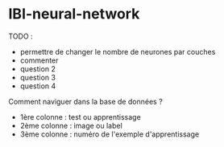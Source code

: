# IBI-neural-network

TODO :
- permettre de changer le nombre de neurones par couches
- commenter
- question 2
- question 3
- question 4

Comment naviguer dans la base de données ?
- 1ère colonne : test ou apprentissage
- 2ème colonne : image ou label
- 3ème colonne : numéro de l'exemple d'apprentissage

